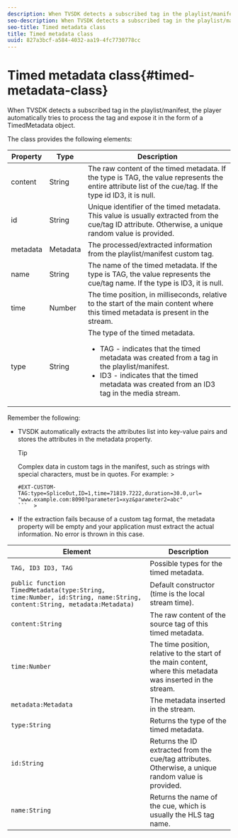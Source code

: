 ```yaml
---
description: When TVSDK detects a subscribed tag in the playlist/manifest, the player automatically tries to process the tag and expose it in the form of a TimedMetadata object.
seo-description: When TVSDK detects a subscribed tag in the playlist/manifest, the player automatically tries to process the tag and expose it in the form of a TimedMetadata object.
seo-title: Timed metadata class
title: Timed metadata class
uuid: 827a3bcf-a584-4032-aa19-4fc7730778cc
---
```


# Timed metadata class{#timed-metadata-class}

When TVSDK detects a subscribed tag in the playlist/manifest, the player automatically tries to process the tag and expose it in the form of a TimedMetadata object.

 The class provides the following elements: 

<table id="table_FFC56AC5B1E04DA99C9309C0223ABA90"> 
 <thead> 
  <tr> 
   <th colname="col1" class="entry"> Property </th> 
   <th colname="col02" class="entry"> Type </th> 
   <th colname="col2" class="entry"> Description </th> 
  </tr>
 </thead>
 <tbody> 
  <tr> 
   <td colname="col1"><span class="codeph"> content</span> </td> 
   <td colname="col02"> String </td> 
   <td colname="col2"> The raw content of the timed metadata. If the type is TAG, the value represents the entire attribute list of the cue/tag. If the type id ID3, it is null. </td> 
  </tr> 
  <tr> 
   <td colname="col1"><span class="codeph"> id</span> </td> 
   <td colname="col02"> String </td> 
   <td colname="col2"> Unique identifier of the timed metadata. This value is usually extracted from the cue/tag ID attribute. Otherwise, a unique random value is provided. </td> 
  </tr> 
  <tr> 
   <td colname="col1"><span class="codeph"> metadata</span> </td> 
   <td colname="col02"> Metadata </td> 
   <td colname="col2"> The processed/extracted information from the playlist/manifest custom tag. </td> 
  </tr> 
  <tr> 
   <td colname="col1"><span class="codeph"> name</span> </td> 
   <td colname="col02"> String </td> 
   <td colname="col2">The name of the timed metadata. If the type is <span class="codeph"> TAG</span>, the value represents the cue/tag name. If the type is <span class="codeph"> ID3</span>, it is null. </td> 
  </tr> 
  <tr> 
   <td colname="col1"><span class="codeph"> time</span> </td> 
   <td colname="col02"> Number </td> 
   <td colname="col2"> The time position, in milliseconds, relative to the start of the main content where this timed metadata is present in the stream. </td> 
  </tr> 
  <tr> 
   <td colname="col1"><span class="codeph"> type</span> </td> 
   <td colname="col02"> String </td> 
   <td colname="col2">The type of the timed metadata. 
    <ul id="ul_70FBFB33E9F846D8B38592560CCE9560"> 
     <li id="li_739D30561BFB4D9B97DF212E4880BA2C">TAG - indicates that the timed metadata was created from a tag in the playlist/manifest. </li> 
     <li id="li_E785E1DEF1CC4D9DBE7764E5D05EFAFC">ID3 - indicates that the timed metadata was created from an ID3 tag in the media stream. </li> 
    </ul> </td> 
  </tr> 
 </tbody> 
</table>

<!--<a id="section_737CC47997F74F80A3C5C6171ADE120E"></a>-->

Remember the following:

* TVSDK automatically extracts the attributes list into key-value pairs and stores the attributes in the metadata property. 

  >[!TIP]
  >
  >Complex data in custom tags in the manifest, such as strings with special characters, must be in quotes. For example:   >
  >
  >```  >
  >#EXT-CUSTOM-TAG:type=SpliceOut,ID=1,time=71819.7222,duration=30.0,url=
  >"www.example.com:8090?parameter1=xyz&parameter2=abc"
  >```  >
  >

* If the extraction fails because of a custom tag format, the metadata property will be empty and your application must extract the actual information. No error is thrown in this case.

|  Element  | Description  |
|---|---|
| `TAG, ID3 ID3, TAG`  | Possible types for the timed metadata.  |
|  `public function TimedMetadata(type:String, time:Number, id:String, name:String, content:String, metadata:Metadata)`  | Default constructor (time is the local stream time).  |
| `content:String`  | The raw content of the source tag of this timed metadata.  |
| `time:Number`  | The time position, relative to the start of the main content, where this metadata was inserted in the stream.  |
|  `metadata:Metadata`  | The metadata inserted in the stream.  |
| `type:String`  | Returns the type of the timed metadata.  |
| `id:String`  | Returns the ID extracted from the cue/tag attributes. Otherwise, a unique random value is provided.  |
| `name:String`  | Returns the name of the cue, which is usually the HLS tag name.  |

